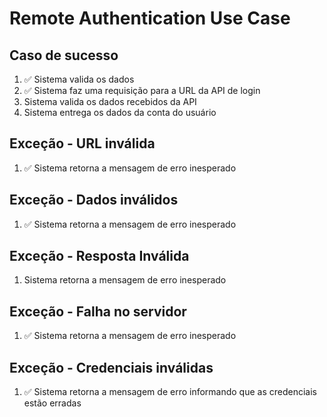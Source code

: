 # Remote Authentication Use Case

## Caso de sucesso

1. ✅ Sistema valida os dados
2. ✅ Sistema faz uma requisição para a URL da API de login
3. Sistema valida os dados recebidos da API
4. Sistema entrega os dados da conta do usuário

## Exceção - URL inválida

1. ✅ Sistema retorna a mensagem de erro inesperado

## Exceção - Dados inválidos

1. ✅ Sistema retorna a mensagem de erro inesperado

## Exceção - Resposta Inválida

1. Sistema retorna a mensagem de erro inesperado

## Exceção - Falha no servidor

1. ✅ Sistema retorna a mensagem de erro inesperado

## Exceção - Credenciais inválidas

1. ✅ Sistema retorna a mensagem de erro informando que as credenciais estão erradas
